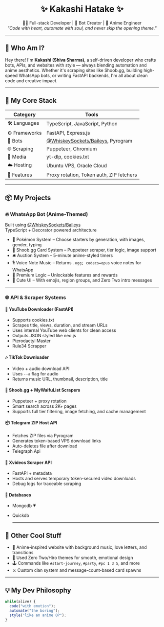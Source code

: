 <h1 align="center">✨ Kakashi Hatake ✨</h1>
<p align="center">
  🧑‍💻 Full-stack Developer | 🤖 Bot Creator | 🎌 Anime Engineer <br>
  <i>"Code with heart, automate with soul, and never skip the opening theme."</i>
</p>

---

## 🌸 Who Am I?

Hey there! I'm **Kakashi (Shiva Sharma)**, a self-driven developer who crafts bots, APIs, and websites with style — always blending automation and anime aesthetics. Whether it's scraping sites like Shoob.gg, building high-speed WhatsApp bots, or writing FastAPI backends, I'm all about clean code and creative impact.

---

## 🧪 My Core Stack

| Category     | Tools |
|-------------|-------|
| 🛠️ Languages | TypeScript, JavaScript, Python |
| ⚙️ Frameworks | FastAPI, Express.js |
| 🤖 Bots      | [@WhiskeySockets/Baileys](https://github.com/WhiskeySockets/Baileys), Pyrogram |
| 🌐 Scraping  | Puppeteer, Chromium |
| 🎵 Media     | yt-dlp, cookies.txt |
| ☁️ Hosting   | Ubuntu VPS, Oracle Cloud |
| 🧰 Features  | Proxy rotation, Token auth, ZIP fetchers |

---

## 📦 My Projects

### 🔥 WhatsApp Bot (Anime-Themed)

Built using [@WhiskeySockets/Baileys](https://github.com/WhiskeySockets/Baileys)  
TypeScript + Decorator powered architecture  

- 🧬 Pokémon System – Choose starters by generation, with images, gender, typing  
- 🎴 Shoob.gg Card System – Puppeteer scraper, tier logic, image support  
- 🛎️ Auction System – 5-minute anime-styled timers  
- 🎙️ Voice Note Music – Returns `.ogg; codecs=opus` voice notes for WhatsApp  
- 🥇 Premium Logic – Unlockable features and rewards  
- 🎀 Cute UI – With emojis, region groups, and Zero Two intro messages  

---

### 🌐 API & Scraper Systems

#### 🎥 YouTube Downloader (FastAPI)
- Supports cookies.txt  
- Scrapes title, views, duration, and stream URLs  
- Uses internal YouTube web clients for clean access  
- Outputs JSON styled like neo.js  
- Pterodactyl Master
- Rule34 Scrapper
 
#### 🎶 TikTok Downloader
- Video + audio download API  
- Uses `--a` flag for audio  
- Returns music URL, thumbnail, description, title  

#### 🧠 Shoob.gg + MyWaifuList Scrapers
- Puppeteer + proxy rotation  
- Smart search across 2K+ pages  
- Supports full tier filtering, image fetching, and cache management  

#### 📦 Telegram ZIP Host API
- Fetches ZIP files via Pyrogram  
- Generates token-based VPS download links  
- Auto-deletes file after download  
- Telegraph Api

#### 🔞 Xvideos Scraper API
- FastAPI + metadata  
- Hosts and serves temporary token-secured video downloads  
- Debug logs for traceable scraping

#### 📒 Databases
- Mongodb 💗
- Quickdb

  ------

## 🧪 Other Cool Stuff

- 💌 Anime-inspired website with background music, love letters, and transitions  
- 🎨 Used Zero Two/Hiro themes for smooth, emotional design  
- 🕹️ Commands like `#start-journey`, `#party`, `#pc 1 3 5`, and more  
- ⚔️ Custom clan system and message-count-based card spawns  

---

## 💡 My Dev Philosophy

```ts
while(alive) {
  code("with emotion");
  automate("the boring");
  style("like an anime OP");
}
